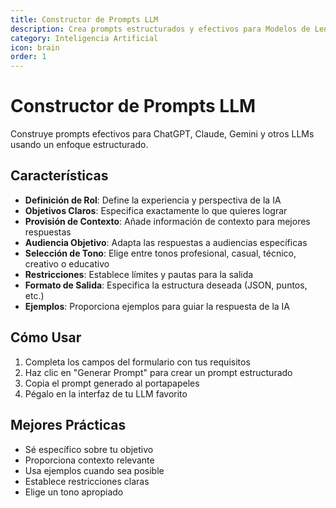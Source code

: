 ```yaml
---
title: Constructor de Prompts LLM
description: Crea prompts estructurados y efectivos para Modelos de Lenguaje con nuestro constructor interactivo. Define roles, objetivos, contexto y restricciones para obtener las mejores respuestas de IA.
category: Inteligencia Artificial
icon: brain
order: 1
---
```


# Constructor de Prompts LLM

Construye prompts efectivos para ChatGPT, Claude, Gemini y otros LLMs usando un enfoque estructurado.

## Características

- **Definición de Rol**: Define la experiencia y perspectiva de la IA
- **Objetivos Claros**: Especifica exactamente lo que quieres lograr
- **Provisión de Contexto**: Añade información de contexto para mejores respuestas
- **Audiencia Objetivo**: Adapta las respuestas a audiencias específicas
- **Selección de Tono**: Elige entre tonos profesional, casual, técnico, creativo o educativo
- **Restricciones**: Establece límites y pautas para la salida
- **Formato de Salida**: Especifica la estructura deseada (JSON, puntos, etc.)
- **Ejemplos**: Proporciona ejemplos para guiar la respuesta de la IA

## Cómo Usar

1. Completa los campos del formulario con tus requisitos
2. Haz clic en "Generar Prompt" para crear un prompt estructurado
3. Copia el prompt generado al portapapeles
4. Pégalo en la interfaz de tu LLM favorito

## Mejores Prácticas

- Sé específico sobre tu objetivo
- Proporciona contexto relevante
- Usa ejemplos cuando sea posible
- Establece restricciones claras
- Elige un tono apropiado